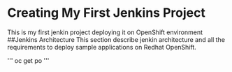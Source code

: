# Creating My First Jenkins Project
This is my first jenkin project deploying it on OpenShift environment
##Jenkins Architecture
This section describe jenkin architecture and all the requirements to deploy sample applications on Redhat OpenShift. 

'''
oc get po
'''

